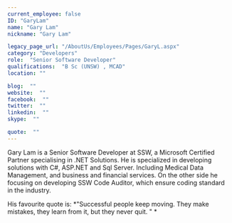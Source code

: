 ```yaml
---
current_employee: false
ID: "GaryLam"
name: "Gary Lam"
nickname: "Gary Lam"

legacy_page_url: "/AboutUs/Employees/Pages/GaryL.aspx"
category: "Developers"
role:  "Senior Software Developer"
qualifications:  "B Sc (UNSW) , MCAD"
location: ""

blog:  ""
website:  ""
facebook:  ""
twitter:  ""
linkedin:  ""
skype:  ""

quote:  ""
---
```


Gary Lam is a Senior Software Developer at SSW, a Microsoft Certified Partner specialising in .NET Solutions. He is specialized in developing solutions with C#, ASP.NET and Sql Server. Including Medical Data Management, and business and financial services. On the other side he focusing on developing SSW Code Auditor, which ensure coding standard in the industry.

His favourite quote is: *"Successful people keep moving. They make mistakes, they learn from it, but they never quit. " *
